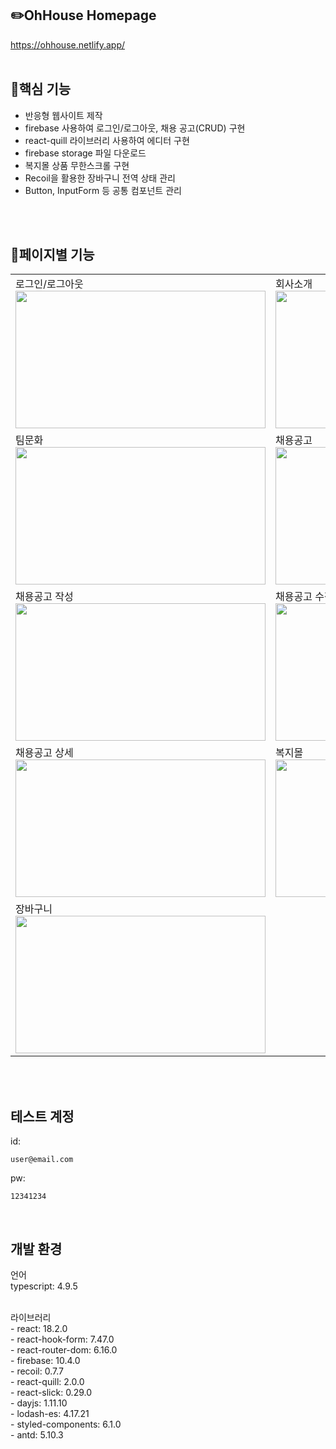 ## ✏️OhHouse Homepage
https://ohhouse.netlify.app/
<br/>
<br/>
## 💫핵심 기능
- 반응형 웹사이트 제작
- firebase 사용하여 로그인/로그아웃, 채용 공고(CRUD) 구현
- react-quill 라이브러리 사용하여 에디터 구현
- firebase storage 파일 다운로드
- 복지몰 상품 무한스크롤 구현
- Recoil을 활용한 장바구니 전역 상태 관리
- Button, InputForm 등 공통 컴포넌트 관리
<br/>
<br/>

## 📝페이지별 기능
<div align="center">
  <table>
    <tr>
      <td>
        <span>로그인/로그아웃</span><br/>
        <img src="https://github.com/carrotdy/react_oh_house_hompage/assets/83288448/b2ab6c21-1d3f-4235-aee2-f265ff134eec" width="400" height="220">
      </td>
      <td>
        <span>회사소개</span><br/>
        <img src="https://github.com/carrotdy/react_oh_house_hompage/assets/83288448/cdd8c718-d0b5-4b0b-a214-420d57ec4d06" width="400" height="220">
      </td>
    </tr>
    <tr>
      <td>
        <span>팀문화</span><br/>
        <img src="https://github.com/carrotdy/react_oh_house_hompage/assets/83288448/a7803ea4-6302-433d-8736-8c6a6f61bc7b" width="400" height="220">
      </td>
      <td>
        <span>채용공고</span><br/>
        <img src="https://github.com/carrotdy/react_oh_house_hompage/assets/83288448/2ac1f501-0ab7-48c8-8a80-179e3e05ae44" width="400" height="220">
      </td>
    </tr>
    <tr>
      <td>
        <span>채용공고 작성</span><br/>
        <img src="https://github.com/carrotdy/react_oh_house_hompage/assets/83288448/97b48be6-ae43-4674-aba8-32cbad12de38" width="400" height="220">
      </td>
      <td>
        <span>채용공고 수정</span><br/>
        <img src="https://github.com/carrotdy/react_oh_house_hompage/assets/83288448/205d60ab-4f28-4fe7-9cf9-dd516779df8e" width="400" height="220">
      </td>
    </tr>
    <tr>
      <td>
        <span>채용공고 상세</span><br/>
        <img src="https://github.com/carrotdy/react_oh_house_hompage/assets/83288448/9e048ea0-33e8-4172-8045-fe41e83e582a" width="400" height="220">
      </td>
      <td>
        <span>복지몰</span><br/>
        <img src="https://github.com/carrotdy/react_oh_house_hompage/assets/83288448/65632de2-ce44-4f1e-99c9-11e838689daf" width="400" height="220">
      </td>
    </tr>
     <td>
        <span>장바구니</span><br/>
        <img src="https://github.com/carrotdy/react_oh_house_hompage/assets/83288448/a29b0486-bbb2-469b-9449-2b755270f868" width="400" height="220">
      </td>
  </table>
</div>
<br/>
<br/>

## 테스트 계정

id: 
```
user@email.com
```

pw: 
```
12341234
```
<br/>

## 개발 환경

언어<br/>
typescript: 4.9.5<br/>

<br/>
라이브러리<br/>
- react: 18.2.0<br/>
- react-hook-form: 7.47.0<br/>
- react-router-dom: 6.16.0<br/>
- firebase: 10.4.0<br/>
- recoil: 0.7.7<br/>
- react-quill: 2.0.0<br/>
- react-slick: 0.29.0<br/>
- dayjs: 1.11.10<br/>
- lodash-es: 4.17.21<br/>
- styled-components: 6.1.0<br/>
- antd: 5.10.3<br/>
